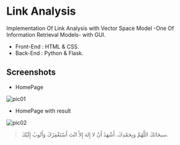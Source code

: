# Link Analysis


Implementation Of Link Analysis with Vector Space Model -One Of Information Retrieval Models- with GUI.

- Front-End : HTML & CSS.
- Back-End : Python & Flask.




## Screenshots

- HomePage 

![pic01](https://user-images.githubusercontent.com/48678280/70406231-b54e5a80-1a48-11ea-888c-bfdeb8da0a88.png)


- HomePage with result

![pic02](https://user-images.githubusercontent.com/48678280/70406229-b4b5c400-1a48-11ea-8181-483f068febc7.png)





> سبحَانَكَ اللَّهُمَّ وَبِحَمْدِكَ، أَشْهَدُ أَنْ لا إِلهَ إِلأَ انْتَ أَسْتَغْفِرُكَ وَأَتْوبُ إِلَيْكَ.

